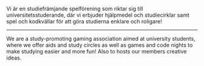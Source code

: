 Vi är en studiefrämjande spelförening som riktar sig till universitetsstuderande, där vi erbjuder hjälpmedel och studiecirklar samt spel och kodkvällar för att göra studierna enklare och roligare!

<hr>

We are a study-promoting gaming association aimed at university students, where we offer aids and study circles as well as games and code nights to make studying easier and more fun! Also to hosts our members creative ideas.
